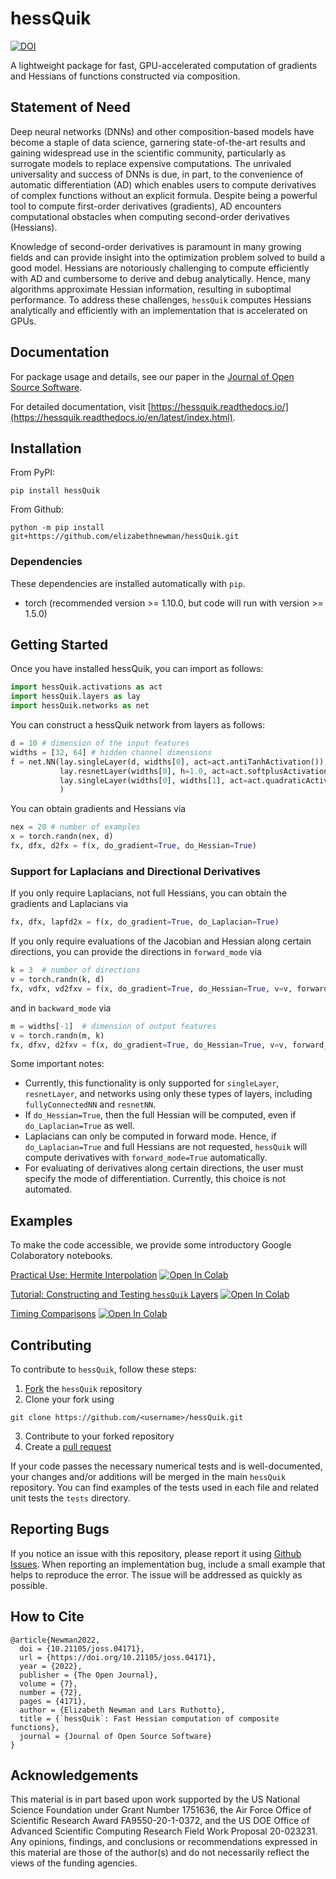 # hessQuik
[![DOI](https://joss.theoj.org/papers/10.21105/joss.04171/status.svg)](https://doi.org/10.21105/joss.04171)

A lightweight package for fast, GPU-accelerated computation of gradients and Hessians of functions constructed via composition.

## Statement of Need
Deep neural networks (DNNs) and other composition-based models have become a staple of data science, garnering state-of-the-art results and gaining widespread use in the scientific community, particularly as surrogate models to replace expensive computations. The unrivaled universality and success of DNNs is due, in part, to the convenience of automatic differentiation (AD) which enables users to compute derivatives of complex functions without an explicit formula. Despite being a powerful tool to compute first-order derivatives (gradients), AD encounters computational obstacles when computing second-order derivatives (Hessians).  

Knowledge of second-order derivatives is paramount in many growing fields and can provide insight into the optimization problem solved to build a good model. Hessians are notoriously challenging to compute efficiently with AD and cumbersome to derive and debug analytically.  Hence, many algorithms approximate Hessian information, resulting in suboptimal performance.  To address these challenges, `hessQuik` computes Hessians analytically and efficiently with an implementation that is accelerated on GPUs.

## Documentation

For package usage and details, see our paper in the [Journal of Open Source Software](https://joss.theoj.org/papers/10.21105/joss.04171#).

For detailed documentation, visit [https://hessquik.readthedocs.io/](https://hessquik.readthedocs.io/en/latest/index.html).

## Installation

From PyPI:
```console
pip install hessQuik
```

From Github:
```console
python -m pip install git+https://github.com/elizabethnewman/hessQuik.git
```

### Dependencies
These dependencies are installed automatically with ```pip```.
* torch (recommended version >= 1.10.0, but code will run with version >= 1.5.0)

## Getting Started

Once you have installed hessQuik, you can import as follows:

```python
import hessQuik.activations as act
import hessQuik.layers as lay
import hessQuik.networks as net
```

You can construct a hessQuik network from layers as follows:
```python
d = 10 # dimension of the input features
widths = [32, 64] # hidden channel dimensions
f = net.NN(lay.singleLayer(d, widths[0], act=act.antiTanhActivation()), 
           lay.resnetLayer(widths[0], h=1.0, act=act.softplusActivation()),
           lay.singleLayer(widths[0], widths[1], act=act.quadraticActivation())
           )
```

You can obtain gradients and Hessians via
```python
nex = 20 # number of examples
x = torch.randn(nex, d)
fx, dfx, d2fx = f(x, do_gradient=True, do_Hessian=True)
```

### Support for Laplacians and Directional Derivatives

If you only require Laplacians, not full Hessians, you can obtain the gradients and Laplacians via
```python
fx, dfx, lapfd2x = f(x, do_gradient=True, do_Laplacian=True)
```

If you only require evaluations of the Jacobian and Hessian along certain directions, you can provide the directions in `forward_mode` via
```python
k = 3  # number of directions
v = torch.randn(k, d)
fx, vdfx, vd2fxv = f(x, do_gradient=True, do_Hessian=True, v=v, forward_mode=True)
```
and in `backward_mode` via
```python
m = widths[-1]  # dimension of output features
v = torch.randn(m, k)
fx, dfxv, d2fxv = f(x, do_gradient=True, do_Hessian=True, v=v, forward_mode=False)
```

Some important notes:
* Currently, this functionality is only supported for `singleLayer`, `resnetLayer`, and networks using only these types of layers, including `fullyConnectedNN` and `resnetNN`.
* If `do_Hessian=True`, then the full Hessian will be computed, even if `do_Laplacian=True` as well.
* Laplacians can only be computed in forward mode.  Hence, if `do_Laplacian=True` and full Hessians are not requested, `hessQuik` will compute derivatives with `forward_mode=True` automatically.
* For evaluating of derivatives along certain directions, the user must specify the mode of differentiation.  Currently, this choice is not automated.

## Examples
To make the code accessible, we provide some introductory Google Colaboratory notebooks.

[Practical Use: Hermite Interpolation](https://github.com/elizabethnewman/hessQuik/blob/main/hessQuik/examples/hessQuikPeaksHermiteInterpolation.ipynb) [![Open In Colab](https://colab.research.google.com/assets/colab-badge.svg)](https://colab.research.google.com/github/elizabethnewman/hessQuik/blob/main/hessQuik/examples/hessQuikPeaksHermiteInterpolation.ipynb) 

[Tutorial: Constructing and Testing ```hessQuik``` Layers](https://github.com/elizabethnewman/hessQuik/blob/main/hessQuik/examples/hessQuikSingleLayerTutorial.ipynb) [![Open In Colab](https://colab.research.google.com/assets/colab-badge.svg)](https://colab.research.google.com/github/elizabethnewman/hessQuik/blob/main/hessQuik/examples/hessQuikSingleLayerTutorial.ipynb)

[Timing Comparisons](https://github.com/elizabethnewman/hessQuik/blob/main/hessQuik/examples/hessQuikTimingTest.ipynb) [![Open In Colab](https://colab.research.google.com/assets/colab-badge.svg)](https://colab.research.google.com/github/elizabethnewman/hessQuik/blob/main/hessQuik/examples/hessQuikTimingTest.ipynb)

## Contributing

To contribute to ```hessQuik```, follow these steps:
1. [Fork](https://docs.github.com/en/get-started/quickstart/fork-a-repo) the ```hessQuik``` repository
2. Clone your fork using 
```console
git clone https://github.com/<username>/hessQuik.git
```
3. Contribute to your forked repository
4. Create a [pull request](https://docs.github.com/en/pull-requests/collaborating-with-pull-requests/proposing-changes-to-your-work-with-pull-requests/creating-a-pull-request)

If your code passes the necessary numerical tests and is well-documented, your changes and/or additions will be merged in the main ```hessQuik``` repository. You can find examples of the tests used in each file and related unit tests the ```tests``` directory.

## Reporting Bugs

If you notice an issue with this repository, please report it using [Github Issues](https://docs.github.com/en/issues/tracking-your-work-with-issues/about-issues).  When reporting an implementation bug, include a small example that helps to reproduce the error.  The issue will be addressed as quickly as possible.

## How to Cite

```
@article{Newman2022,
  doi = {10.21105/joss.04171},
  url = {https://doi.org/10.21105/joss.04171},
  year = {2022},
  publisher = {The Open Journal},
  volume = {7},
  number = {72},
  pages = {4171},
  author = {Elizabeth Newman and Lars Ruthotto},
  title = {`hessQuik`: Fast Hessian computation of composite functions},
  journal = {Journal of Open Source Software}
}
```


## Acknowledgements

This material is in part based upon work supported by the US National Science Foundation under Grant Number 1751636, the Air Force Office of Scientific Research Award FA9550-20-1-0372, and the US DOE Office of
Advanced Scientific Computing Research Field Work Proposal 20-023231. Any opinions, findings, and conclusions or recommendations expressed in this material are those of the author(s) and do not necessarily reflect the views of the funding agencies.
